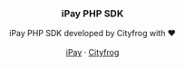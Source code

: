 <p align="center">
  <h3 align="center">iPay PHP SDK</h3>

  <p align="center">
    iPay PHP SDK developed by Cityfrog with ❤️
    <br/>
    <br/>
    <a href="https://www.ipay.ua/">iPay</a>
    ·
    <a href="https://cf.ua">Cityfrog</a>
  </p>
</p>